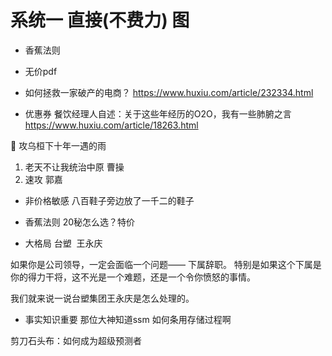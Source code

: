 # 系统一 直接(不费力) 图
* 香蕉法则
* 无价pdf


* 如何拯救一家破产的电商？ https://www.huxiu.com/article/232334.html

* 优惠券 餐饮经理人自述：关于这些年经历的O2O，我有一些肺腑之言 https://www.huxiu.com/article/18263.html

:high_brightness:
攻乌桓下十年一遇的雨
1. 老天不让我统治中原 曹操
2. 速攻 郭嘉

* 非价格敏感
八百鞋子旁边放了一千二的鞋子

* 香蕉法则
20秘怎么选？特价


* 大格局 台塑  王永庆

如果你是公司领导，一定会面临一个问题——
下属辞职。
特别是如果这个下属是你的得力干将，这不光是一个难题，还是一个令你愤怒的事情。

我们就来说一说台塑集团王永庆是怎么处理的。


* 事实知识重要
那位大神知道ssm 如何条用存储过程啊

剪刀石头布：如何成为超级预测者

